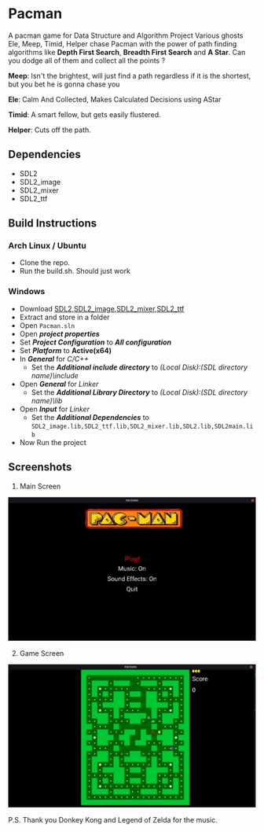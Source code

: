 # Pacman

A pacman game for Data Structure and Algorithm Project
Various ghosts Ele, Meep, Timid, Helper chase Pacman with the power of path finding algorithms like **Depth First Search**, **Breadth First Search** and **A Star**.
Can you dodge all of them and collect all the points ?

**Meep**: Isn't the brightest, will just find a path regardless if it is the shortest, but you bet he is gonna chase you

**Ele**: Calm And Collected, Makes Calculated Decisions using AStar

**Timid**: A smart fellow, but gets easily flustered.

**Helper**: Cuts off the path.

## Dependencies

- SDL2
- SDL2_image
- SDL2_mixer
- SDL2_ttf

## Build Instructions

### Arch Linux / Ubuntu

- Clone the repo.
- Run the build.sh. Should just work

### Windows

- Download [SDL2](https://www.libsdl.org/download-2.0.php),[SDL2_image](https://www.libsdl.org/projects/SDL_image/),[SDL2_mixer](https://www.libsdl.org/projects/SDL_mixer/),[SDL2_ttf](https://www.dll4free.com/sdl2_ttf.dll.html) 
- Extract and store in a folder
- Open  ``Pacman.sln``  
- Open **_project properties_**
- Set **_Project Configuration_** to **_All configuration_**
- Set **_Platform_** to **Active(x64)**
- In **_General_** for *C/C++*
  - Set the **_Additional include directory_** to *(Local Disk):\(SDL directory name)\include*
- Open **_General_** for *Linker*
  - Set the  **_Additional Library Directory_** to *(Local Disk):\(SDL directory name)\lib*
- Open **_Input_** for *Linker*
  - Set the **_Additional Dependencies_** to ``SDL2_image.lib,SDL2_ttf.lib,SDL2_mixer.lib,SDL2.lib,SDL2main.lib``
- Now Run the project

## Screenshots

1. Main Screen

![This is an image](https://github.com/suban244/Pacman/blob/main/Screenshots/screenshot1.png)

2. Game Screen

![This is an image](https://github.com/suban244/Pacman/blob/main/Screenshots/screenshot2.png)














P.S. Thank you Donkey Kong and Legend of Zelda for the music.
